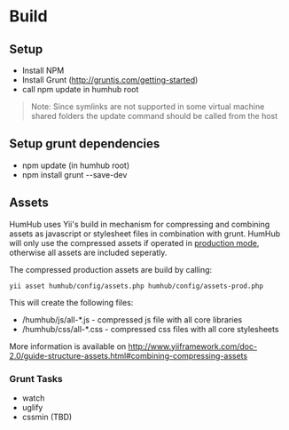 Build
========

## Setup
 - Install NPM
 - Install Grunt (http://gruntjs.com/getting-started)
 - call npm update in humhub root

> Note: Since symlinks are not supported in some virtual machine shared folders the update command should be called from the host

## Setup grunt dependencies
 - npm update (in humhub root)
 - npm install grunt --save-dev

## Assets

HumHub uses Yii's build in mechanism for compressing and combining assets as javascript or stylesheet files in combination with grunt.
HumHub will only use the compressed assets if operated in [production mode](admin-installation.md#disable-errors-debugging), otherwise
all assets are included seperatly.

The compressed production assets are build by calling:

```
yii asset humhub/config/assets.php humhub/config/assets-prod.php
```

This will create the following files:

 - /humhub/js/all-*.js - compressed js file with all core libraries
 - /humhub/css/all-*.css - compressed css files with all core stylesheets

More information is available on http://www.yiiframework.com/doc-2.0/guide-structure-assets.html#combining-compressing-assets

### Grunt Tasks
 - watch
 - uglify
 - cssmin
(TBD)

